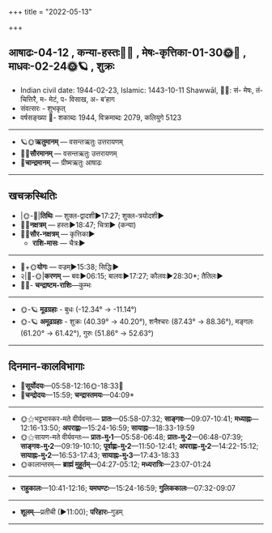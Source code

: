 +++
title = "2022-05-13"

+++
## आषाढः-04-12  ,  कन्या-हस्तः🌛🌌  ,  मेषः-कृत्तिका-01-30🌞🌌  ,  माधवः-02-24🌞🪐  ,  शुक्रः
- Indian civil date: 1944-02-23, Islamic: 1443-10-11 Shawwāl, 🌌🌞: सं- मेषः, तं- चित्तिरै, म- मेटं, प- विसाख, अ- ब’हाग
- संवत्सरः - शुभकृत्
- वर्षसङ्ख्या 🌛- शकाब्दः 1944, विक्रमाब्दः 2079, कलियुगे 5123
___________________
- 🪐🌞**ऋतुमानम्** — वसन्तऋतुः उत्तरायणम्
- 🌌🌞**सौरमानम्** — वसन्तऋतुः उत्तरायणम्
- 🌛**चान्द्रमानम्** — ग्रीष्मऋतुः आषाढः
___________________


## खचक्रस्थितिः
- |🌞-🌛|**तिथिः** — शुक्ल-द्वादशी►17:27; शुक्ल-त्रयोदशी►  
- 🌌🌛**नक्षत्रम्** — हस्तः►18:47; चित्रा► (कन्या)  
- 🌌🌞**सौर-नक्षत्रम्** — कृत्तिका►  
  - **राशि-मासः** — चैत्रः► 
___________________
- 🌛+🌞**योगः** — वज्रम्►15:38; सिद्धिः►  
- २|🌛-🌞|**करणम्** — बवः►06:15; बालवः►17:27; कौलवः►28:30*; तैतिलः►  
- 🌌🌛- **चन्द्राष्टम-राशिः**—कुम्भः  
___________________
- 🌞-🪐 **मूढग्रहाः** - बुधः (-12.34° → -11.14°)
- 🌞-🪐 **अमूढग्रहाः** - शुक्रः (40.39° → 40.20°), शनैश्चरः (87.43° → 88.36°), मङ्गलः (61.20° → 61.42°), गुरुः (51.86° → 52.63°)
___________________


## दिनमान-कालविभागाः
- 🌅**सूर्योदयः**—05:58-12:16🌞️-18:33🌇  
- 🌛**चन्द्रोदयः**—15:59; **चन्द्रास्तमयः**—04:09*  
___________________
- 🌞⚝भट्टभास्कर-मते वीर्यवन्तः— **प्रातः**—05:58-07:32; **साङ्गवः**—09:07-10:41; **मध्याह्नः**—12:16-13:50; **अपराह्णः**—15:24-16:59; **सायाह्नः**—18:33-19:59  
- 🌞⚝सायण-मते वीर्यवन्तः— **प्रातः-मु॰1**—05:58-06:48; **प्रातः-मु॰2**—06:48-07:39; **साङ्गवः-मु॰2**—09:19-10:10; **पूर्वाह्णः-मु॰2**—11:50-12:41; **अपराह्णः-मु॰2**—14:22-15:12; **सायाह्नः-मु॰2**—16:53-17:43; **सायाह्नः-मु॰3**—17:43-18:33  
- 🌞कालान्तरम्— **ब्राह्मं मुहूर्तम्**—04:27-05:12; **मध्यरात्रिः**—23:07-01:24  
___________________
- **राहुकालः**—10:41-12:16; **यमघण्टः**—15:24-16:59; **गुलिककालः**—07:32-09:07  
___________________
- **शूलम्**—प्रतीची (►11:00); **परिहारः**–गुडम्  
___________________
